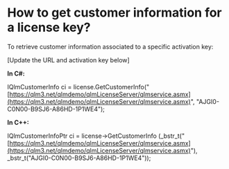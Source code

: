 # How to get customer information for a license key?

To retrieve customer information associated to a specific activation key:

\[Update the URL and activation key below]

**In C#:**

&#x20;IQlmCustomerInfo ci =  license.GetCustomerInfo("[https://qlm3.net/qlmdemo/qlmLicenseServer/qlmservice.asmx](https://qlm3.net/qlmdemo/qlmLicenseServer/qlmservice.asmx)", "AJGI0-C0N00-B9SJ6-A86HD-1P1WE4");

**In C++:**

&#x20;IQlmCustomerInfoPtr ci = license->GetCustomerInfo (\_bstr\_t("[https://qlm3.net/qlmdemo/qlmLicenseServer/qlmservice.asmx](https://qlm3.net/qlmdemo/qlmLicenseServer/qlmservice.asmx)"), \_bstr\_t("AJGI0-C0N00-B9SJ6-A86HD-1P1WE4"));

